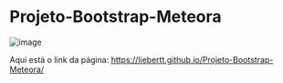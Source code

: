 # Projeto-Bootstrap-Meteora
![image](https://github.com/Liebertt/Projeto-Bootstrap-Meteora/assets/105327109/7a93da40-be34-4d85-9d0b-290ce7aa6e07)


Aqui está o link da página:
https://liebertt.github.io/Projeto-Bootstrap-Meteora/
